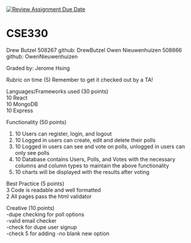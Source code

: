 [![Review Assignment Due Date](https://classroom.github.com/assets/deadline-readme-button-24ddc0f5d75046c5622901739e7c5dd533143b0c8e959d652212380cedb1ea36.svg)](https://classroom.github.com/a/FVRcsrC3)
# CSE330
Drew Butzel 508267 github: DrewButzel
Owen Nieuwenhuizen 508866 github: OwenNieuwenhuizen

Graded by: Jerome Hsing

Rubric on time (5)
Remember to get it checked out by a TA!

Languages/Frameworks used (30 points)  
10 React  
10 MongoDB  
10 Express  

Functionality (50 points)  
1) 10 Users can register, login, and logout  
2) 10 Logged in users can create, edit and delete their polls  
3) 10 Logged in users can see and vote on polls, unlogged in users can only see polls  
4) 10 Database contains Users, Polls, and Votes with the necessary columns and column types to maintain the above functionality  
5) 10 charts will be displayed with the results after voting  

Best Practice (5 points)  
3 Code is readable and well formatted  
2 All pages pass the html validator  

Creative (10 points)  
-dupe checking for poll options  
-valid email checker  
-check for dupe user signup  
-check 5 for adding
-no blank new option